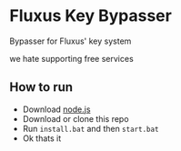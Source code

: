 # Fluxus Key Bypasser
Bypasser for Fluxus' key system

we hate supporting free services

## How to run
- Download [node.js](https://nodejs.org/en)
- Download or clone this repo
- Run `install.bat` and then `start.bat`
- Ok thats it
